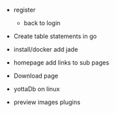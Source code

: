 - register
    - back to login
- Create table statements in go

- install/docker add jade
- homepage add links to sub pages
- Download page
- yottaDb on linux
- preview images plugins
